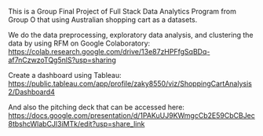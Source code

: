 This is a Group Final Project of Full Stack Data Analytics Program from Group O that using Australian shopping cart as a datasets. 

We do the data preprocessing, exploratory data analysis, and clustering the data by using RFM on Google Colaboratory: https://colab.research.google.com/drive/13e87zHPFfgSqBDq-af7nCzwzoTQg5nlS?usp=sharing

Create a dashboard using Tableau: https://public.tableau.com/app/profile/zaky8550/viz/ShoppingCartAnalysis2/Dashboard4

And also the pitching deck that can be accessed here: https://docs.google.com/presentation/d/1PAKuUJ9KWmgcCb2E59CbCBJec8tbshcWlabCJl3iMTk/edit?usp=share_link


